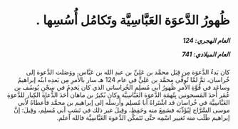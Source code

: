 <h1 dir="rtl">ظُهورُ الدَّعوَة العَبَّاسِيَّة وتَكامُل أُسُسِها .</h1>

<h5 dir="rtl">العام الهجري:  124

العام الميلادي: 741

</h5>

<p dir="rtl">كان بَدءُ الدَّعوَة مِن قِبَل محمَّد بن عَلِيِّ بن عبدِ الله بن عَبَّاس، ووَصَلت الدَّعوة إلى خُراسان، ثمَّ لمَّا تُوفِّي محمَّد بن عَلِيٍّ في عام 124 هـ سار بالأَمرِ مِن بَعدِه ابنُه إبراهيمُ وساعَد في قُوَّةِ الأَمرِ ظُهورُ أبي مُسلِم الخُراساني الذي كان يَخدِمُ في سِجْنِ يُوسُف بن عُمَر أَحدَ المَسجونين بِتُهمَةِ الدَّعوَة العَبَّاسِيَّة وكان بُكيرُ بن ماهان أَحَدَ الدُّعاة الكِبار للدَّعوَةِ العَبَّاسِيَّة في خُراسان قد اشْتَراهُ أبا مُسلِم وأَرسلَه إلى إبراهيم بن محمَّد فأَعطاهُ لأبي موسى السَّرَّاج لِيُؤَدِّبَه فسَمِعَ منه وحَفِظ، وقِيلَ غير ذلك في نَسَبِ أبي مُسلِم، وقِيلَ: إنَّ إبراهيم طَلَب منه تَغيير اسْمِه حتَّى تَتَمكَّن الدَّعوة العَبَّاسِيَّة فالله أعلم.</p></br>
